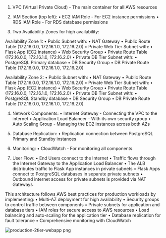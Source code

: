 1. VPC (Virtual Private Cloud) - The main container for all AWS resources

2. IAM Section (top left):
   • EC2 IAM Role - For EC2 instance permissions
   • RDS IAM Role - For RDS database permissions

3. Two Availability Zones for high availability:

 Availability Zone 1:
   • Public Subnet with:
     • NAT Gateway
     • Public Route Table (172.16.0.0, 172.16.1.0, 172.16.2.0)
   • Private Web Tier Subnet with:
     • Flask App (EC2 instance)
     • Web Security Group
     • Private Route Table (172.16.0.0, 172.16.1.0, 172.16.2.0)
   • Private DB Tier Subnet with:
     • PostgreSQL Primary database
     • DB Security Group
     • DB Private Route Table (172.16.0.0, 172.16.1.0, 172.16.2.0)

 Availability Zone 2:
   • Public Subnet with:
     • NAT Gateway
     • Public Route Table (172.16.0.0, 172.16.1.0, 172.16.2.0)
   • Private Web Tier Subnet with:
     • Flask App (EC2 instance)
     • Web Security Group
     • Private Route Table (172.16.0.0, 172.16.1.0, 172.16.2.0)
   • Private DB Tier Subnet with:
     • PostgreSQL Standby database
     • DB Security Group
     • DB Private Route Table (172.16.0.0, 172.16.1.0, 172.16.2.0)

4. Network Components:
   • Internet Gateway - Connecting the VPC to the internet
   • Application Load Balancer - With its own security group
   • Auto Scaling Group - Managing the EC2 instances across both AZs

5. Database Replication:
   • Replication connection between PostgreSQL Primary and Standby instances

6. Monitoring:
   • CloudWatch - For monitoring all components

7. User Flow:
   • End Users connect to the Internet
   • Traffic flows through the Internet Gateway to the Application Load Balancer
   • The ALB distributes traffic to Flask App instances in private subnets
   • Flask Apps connect to PostgreSQL databases in separate private subnets
   • Outbound internet access for private subnets is provided via NAT Gateways

This architecture follows AWS best practices for production workloads by 
implementing:
• Multi-AZ deployment for high availability
• Security groups to control traffic between components
• Private subnets for application and database tiers
• IAM roles for secure access to AWS resources
• Load balancing and auto-scaling for the application tier
• Database replication for fault tolerance
• Comprehensive monitoring with CloudWatch


![production-2tier-webapp png](https://github.com/user-attachments/assets/347745c9-ade1-4ce3-962d-12e9776f6ebc)




